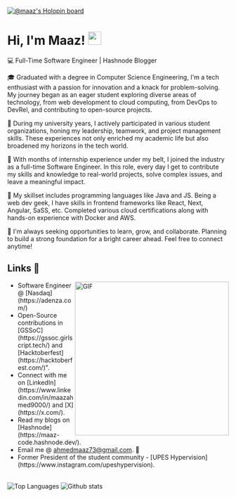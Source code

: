 [![@maaz's Holopin board](https://holopin.io/api/user/board?user=maaz)](https://holopin.io/@maaz)
# Hi, I'm Maaz! <img src="https://user-images.githubusercontent.com/42378118/110234147-e3259600-7f4e-11eb-95be-0c4047144dea.gif" width="30">
<!--   <img src="https://visitor-badge.glitch.me/badge?page_id=Maaz-Code.Maaz-Code" alt="badge"> -->
💻 Full-Time Software Engineer | Hashnode Blogger

🎓 Graduated with a degree in Computer Science Engineering, I'm a tech enthusiast with a passion for innovation and a knack for problem-solving. My journey began as an eager student exploring diverse areas of technology, from web development to cloud computing, from DevOps to DevRel, and contributing to open-source projects.

🌟 During my university years, I actively participated in various student organizations, honing my leadership, teamwork, and project management skills. These experiences not only enriched my academic life but also broadened my horizons in the tech world.

💼 With months of internship experience under my belt, I joined the industry as a full-time Software Engineer. In this role, every day I get to contribute my skills and knowledge to real-world projects, solve complex issues, and leave a meaningful impact.

🤝 My skillset includes programming languages like Java and JS. Being a web dev geek, I have skills in frontend frameworks like React, Next, Angular, SaSS, etc. Completed various cloud certifications along with hands-on experience with Docker and AWS.

🚀 I'm always seeking opportunities to learn, grow, and collaborate. Planning to build a strong foundation for a bright career ahead. Feel free to connect anytime!
<br>
## Links :link:
<img align="right" src="https://media.giphy.com/media/SWoSkN6DxTszqIKEqv/giphy.gif" alt="GIF" width="350">
<ul>
  <li> Software Engineer @ [Nasdaq](https://adenza.com/)
  <li> Open-Source contributions in [GSSoC](https://gssoc.girlscript.tech/) and [Hacktoberfest](https://hacktoberfest.com/)". </li>
  <li> Connect with me on [LinkedIn](https://www.linkedin.com/in/maazahmed9000/)
    and [X](https://x.com/). 
  </li>
  <li> Read my blogs on [Hashnode](https://maaz-code.hashnode.dev/). </li>
  <li> Email me @ <a href="ahmedmaaz73@gmail.com" target="_blank">ahmedmaaz73@gmail.com</a>. 📧</li>
  <li> Former President of the student community - [UPES Hypervision](https://www.instagram.com/upeshypervision).</li>
</ul>
<br>
<a>
	<img align="center" src="https://github-readme-stats.vercel.app/api/top-langs/?username=Maaz-Code&layout=compact&theme=dark&hide=Python&exclude_repo=ecomm&langs_count=8" alt="Top Languages" />
</a>
<a>
	<img align="center" src="https://github-readme-stats.vercel.app/api/?username=Maaz-Code&show_icons=true&theme=dark&include_all_commits=true&count_private=true" alt="Github stats" />
</a>
